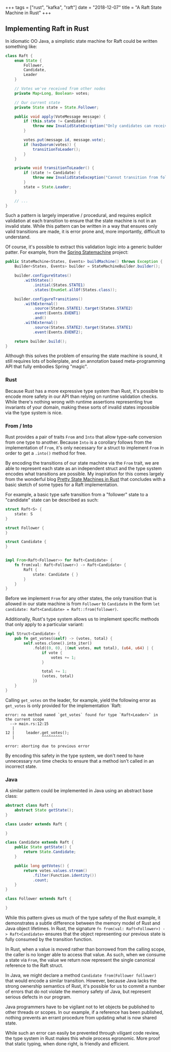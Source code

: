 +++
tags = ["rust", "kafka", "raft"]
date = "2018-12-07"
title = "A Raft State Machine in Rust"
+++

## Implementing Raft in Rust 

In idiomatic OO Java, a simplistic state machine for Raft could be written something like:

```java
class Raft {
    enum State {
        Follower,
        Candidate,
        Leader
    }

    // Votes we've received from other nodes
    private Map<Long, Boolean> votes;

    // Our current state
    private State state = State.Follower;

    public void apply(VoteMessage message) {
        if (this.state != Candidate) {
            throw new InvalidStateException("Only candidates can receive votes!");
        }

        votes.put(message.id, message.vote);
        if (hasQuorum(votes)) {
            transitionToLeader();
        }
    }

    private void transitionToLeader() {
        if (state != Candidate) {
            throw new InvalidStateException("Cannot transition from follower directly to leader!");
        }
        state = State.Leader;
    }

    // ...
}
```
Such a pattern is largely imperative / procedural, and requires explicit validation at each transition to ensure that the state machine is not in an invalid state. While this pattern can be written in a way that ensures only valid transitions are made, it is error prone and, more importantly, difficult to understand.

Of course, it's possible to extract this validation logic into a generic builder patter. For example, from the [Spring Statemachine](https://projects.spring.io/spring-statemachine/) project:
```java
public StateMachine<States, Events> buildMachine() throws Exception {
    Builder<States, Events> builder = StateMachineBuilder.builder();

    builder.configureStates()
        .withStates()
            .initial(States.STATE1)
            .states(EnumSet.allOf(States.class));

    builder.configureTransitions()
        .withExternal()
            .source(States.STATE1).target(States.STATE2)
            .event(Events.EVENT1)
            .and()
        .withExternal()
            .source(States.STATE2).target(States.STATE1)
            .event(Events.EVENT2);

    return builder.build();
}
```

Although this solves the problem of ensuring the state machine is sound, it still requires lots of boilerplate, and an annotation based meta-programming API that fully embodies Spring "magic".

### Rust

Because Rust has a more expressive type system than Rust, it's possible to encode more safety in our API than relying on runtime validation checks. While there's nothing wrong with runtime assertions representing true invariants of your domain, making these sorts of invalid states impossible via the type system is nice.

### From / Into

Rust provides a pair of traits `From` and `Into` that allow type-safe conversion from one type to another. Because `Into` is a corollary follows from the implementation of `From`, it's only necessary for a struct to implement `From` in order to get a `.into()` method for free.

By encoding the transitions of our state machine via the `From` trait, we are able to represent each state as an independent struct and the type system encodes what transitions are possible. My inspiration for this comes largely from the wonderful blog [Pretty State Machines in Rust](https://hoverbear.org/2016/10/12/rust-state-machine-pattern/) that concludes with a basic sketch of some types for a Raft implementation.


For example, a basic type safe transition from a "follower" state to a "candidate" state can be described as such:
```rust
struct Raft<S> {
    state: S
}

struct Follower {
}

struct Candidate {
}


impl From<Raft<Follower>> for Raft<Candidate> {
    fn from(val: Raft<Follower>) -> Raft<Candidate> {
        Raft {
            state: Candidate { }
        }
    }
}
```

Before we implement `From` for any other states, the only transition that is allowed in our state machine is from `Follower` to `Candidate` in the form `let candidate: Raft<Candidate> = Raft::from(follower)`.

Additionally, Rust's type system allows us to implement specific methods that only apply to a particular variant:
```rust
impl Struct<Candidate> {
    pub fn get_votes(&self) -> (votes, total) {
        self.votes.clone().into_iter()
            .fold((0, 0), |(mut votes, mut total), (u64, u64) | {
                if vote {
                    votes += 1;
                }

                total += 1;
                (votes, total)
            })
    }
}
```

Calling `get_votes` on the leader, for example, yield the following error as `get_votes` is only provided for the implementation `Raft<Candidate>:
```
error: no method named `get_votes` found for type `Raft<Leader>` in the current scope
  --> main.rs:12:15
   |
12 |     leader.get_votes();
   |            ^^^^^^^^^

error: aborting due to previous error
```

By encoding this safety in the type system, we don't need to have unnecessary run time checks to ensure that a method isn't called in an incorrect state.

### Java 

A similar pattern could be implemented in Java using an abstract base class:

```java
abstract class Raft {
    abstract State getState();
}

class Leader extends Raft {

}

class Candidate extends Raft {
    public State getState() {
        return State.Candidate;
    }

    public long getVotes() {
        return votes.values.stream()
            .filter(Function.identity())
            .count;
    }
}

class Follower extends Raft {

}
```

While this pattern gives us much of the type safety of the Rust example, it demonstrates a subtle difference between the memory model of Rust and Java object lifetimes. In Rust, the signature `fn from(val: Raft<Follower>) -> Raft<Candidate>` ensures that the object representing our previous state is fully consumed by the transition function.

In Rust, when a value is moved rather than borrowed from the calling scope, the caller is no longer able to access that value. As such, when we consume a state via `From`, the value we return now represent the single canonical reference to the Raft struct.

In Java, we might declare a method `Candidate from(Follower follower)` that would encode a similar transition. However, because Java lacks the strong ownership semantics of Rust, it's possible for us to commit a number of errors that do not violate the memory safety of Java, but represent serious defects in our program.

Java programmers have to be vigilant not to let objects be published to other threads or scopes. In our example, if a reference has been published, nothing prevents an errant procedure from updating what is now shared state.

While such an error can easily be prevented through viligant code review, the type system in Rust makes this whole process egronomic. More proof that static typing, when done right, is friendly and efficient.